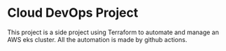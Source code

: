 # Cloud DevOps Project 

This project is a side project using Terraform to automate and manage an AWS eks cluster. All the automation is made by github actions.